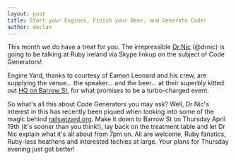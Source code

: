 ```yaml
---
layout: post
title: Start your Engines, Finish your Beer, and Generate Code!
author: declan
---
```


This month we do have a treat for you. The irrepressible [Dr Nic](http://drnicwilliams.com/) (@drnic) is going to be talking at Ruby Ireland via Skype linkup on the subject of Code Generators!

Engine Yard, thanks to courtesy of Eamon Leonard and his crew, are supplying the venue... the speaker... and the beer... at their superbly kitted out [HQ on Barrow St](http://maps.google.com/maps?q=35+Barrow+St.+Dublin+4,+ireland&hl=en&ll=53.340893,-6.237273&spn=0.015092,0.034847&sll=37.780991,-122.39559&sspn=0.004994,0.008712&vpsrc=6&hnear=35+Barrow+St,+Dublin+4,+Ireland&t=h&z=15), for what promises to be a turbo-charged event.

So what's all this about Code Generators you may ask? Well, Dr Nic's interest in this has recently been piqued when looking into some of the magic behind [railswizard.org](http://railswizard.org). Make it down to Barrow St on Thursday April 19th (it's sooner than you think!), lay back on the treatment table and let Dr Nic explain what it's all about from 7pm on. All are welcome, Ruby fanatics, Ruby-less heathens and interested techies at large. Your plans for Thursday evening just got better!
